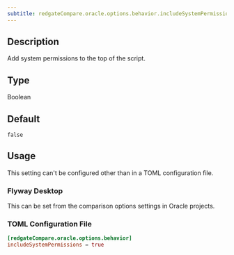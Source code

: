 ```yaml
---
subtitle: redgateCompare.oracle.options.behavior.includeSystemPermissions
---
```


## Description

Add system permissions to the top of the script.

## Type

Boolean

## Default

`false`

## Usage

This setting can't be configured other than in a TOML configuration file.

### Flyway Desktop

This can be set from the comparison options settings in Oracle projects.

### TOML Configuration File

```toml
[redgateCompare.oracle.options.behavior]
includeSystemPermissions = true
```
